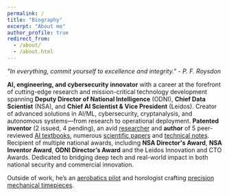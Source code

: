 ```yaml
---
permalink: /
title: "Biography"
excerpt: "About me"
author_profile: true
redirect_from: 
  - /about/
  - /about.html
---
```


*"In everything, commit yourself to excellence and integrity." - P. F. Roysdon*

**AI, engineering, and cybersecurity innovator** with a career at the forefront of cutting-edge research and mission-critical technology development spanning **Deputy Director of National Intelligence** (ODNI), **Chief Data Scientist** (NSA), and **Chief AI Scientist & Vice President** (Leidos). Creator of advanced solutions in AI/ML, cybersecurity, cryptanalysis, and autonomous systems—from research to operational deployment. **Patented inventor** (2 issued, 4 pending), an avid [researcher](https://pfroysdon.github.io/projects/) and **author** of 5 peer-reviewed [AI textbooks](http://www.roysdonfibonaccipress.com/), numerous [scientific papers](https://github.com/pfroysdon/publications/tree/main/Papers) and [technical notes](https://github.com/pfroysdon/publications/tree/main/Tech_Notes). Recipient of multiple national awards, including **NSA Director's Award**, **NSA Inventor Award**, **ODNI Director’s Award** and the Leidos Innovation and CTO Awards.  Dedicated to bridging deep tech and real-world impact in both national security and commercial innovation.  

Outside of work, he’s an [aerobatics pilot](https://youtu.be/AFlVtWswTNU) and horologist crafting [precision mechanical timepieces](https://www.roysdonwatchco.com/).